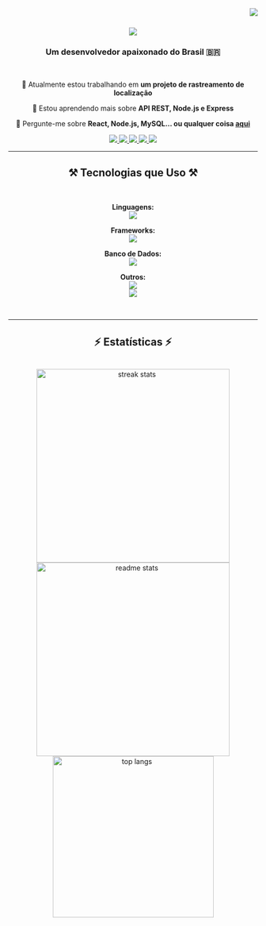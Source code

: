 <img align="right" src="https://visitor-badge.laobi.icu/badge?page_id=Luizoka.Luizoka" /> 

<h1 align="center">
    <img src="https://readme-typing-svg.herokuapp.com/?font=Righteous&size=35&center=true&vCenter=true&width=500&height=70&duration=4000&lines=Olá!+👋;+Eu+sou+Luiz+Rabelo!;" />
</h1>

<h3 align="center">Um desenvolvedor apaixonado do Brasil 🇧🇷</h3>

<br/>

<div align="center">
 
 🔭 Atualmente estou trabalhando em **um projeto de rastreamento de localização**
 
 🌱 Estou aprendendo mais sobre **API REST, Node.js e Express**

💬 Pergunte-me sobre **React, Node.js, MySQL... ou qualquer coisa [aqui](https://github.com/Luizoka/Luizoka/issues)**

</div>

<div align="center"> 
  <a href="mailto:luizgalopes01@gmail.com">
    <img src="https://img.shields.io/badge/Gmail-333333?style=for-the-badge&logo=gmail&logoColor=red" />
  </a>
  <a href="https://www.linkedin.com/in/luiz-rabelo-3743b71b9/" target="_blank">
    <img src="https://img.shields.io/badge/LinkedIn-0077B5?style=for-the-badge&logo=linkedin&logoColor=white" target="_blank" />
  </a>
  <a href="https://www.luizoka.dev" target="_blank">
     <img src="https://img.shields.io/badge/Portfolio-FF5722?style=for-the-badge&logo=todoist&logoColor=white" target="_blank" />
  </a>
  <a href="https://www.instagram.com/luizoka.dev/">
        <img src="https://img.shields.io/badge/Instagram-E4405F?style=for-the-badge&amp;logo=instagram&amp;logoColor=white"/>
    </a>
      <a href="https://codepen.io/Luizoka">
        <img src="https://img.shields.io/badge/Codepen-000000?style=for-the-badge&amp;logo=codepen&amp;logoColor=white"/>
    </a>
</div>

<hr/>

<h2 align="center">⚒️ Tecnologias que Uso ⚒️</h2>
<br/>
<div align="center">

**Linguagens:**
<br>
<img src="https://skillicons.dev/icons?i=js,ts" /><br>

**Frameworks:**
<br>
<img src="https://skillicons.dev/icons?i=react,nodejs,express" /><br>

**Banco de Dados:**
<br>
<img src="https://skillicons.dev/icons?i=mysql,postgres" /><br>

**Outros:**
<br>
<img src="https://skillicons.dev/icons?i=postman,html,css,vscode,github,go,bun" /><br>
<img src="https://skillicons.dev/icons?i=php,git,figma,npm,bootstrap,docker,tailwind,ubuntu,mint" /><br>
</div>
<!--<img src="https://skillicons.dev/icons?i=js,ts,nodejs,react,express,mysql,postgres,docker,html,css,php,vscode,github,git,python,blender,figma,npm,notion,bootstrap,postman,windows" /><br> -->
</div>

<br/>
<hr/>


<h2 align="center">⚡ Estatísticas ⚡</h2>
<br>
<div align="center">
  <img 
    width="390" 
    style="vertical-align: top;" 
    src="https://github-readme-streak-stats-salesp07.vercel.app/?user=Luizoka&count_private=true&theme=react&border_radius=10" 
    alt="streak stats"
  />
  <img 
    width="390" 
    style="vertical-align: top;" 
    src="https://github-readme-stats.vercel.app/api?username=Luizoka&count_private=true&show_icons=true&theme=react&rank_icon=github&border_radius=10" 
    alt="readme stats" 
  />
  <br/>
  <img 
    width="325" 
    align="center" 
    src="https://github-readme-stats.vercel.app/api/top-langs/?username=Luizoka&hide=CSS,HTML&langs_count=8&layout=compact&theme=react&border_radius=10&size_weight=0.5&count_weight=0.5&exclude_repo=github-readme-stats" 
    alt="top langs" 
  />
</div>

